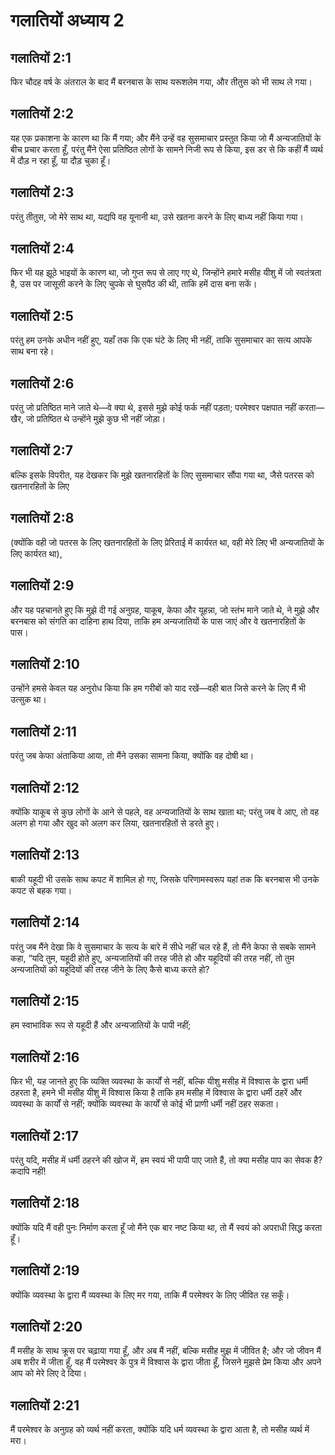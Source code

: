 # गलातियों अध्याय 2

## गलातियों 2:1

फिर चौदह वर्ष के अंतराल के बाद मैं बरनबास के साथ यरूशलेम गया, और तीतुस को भी साथ ले गया।

## गलातियों 2:2

यह एक प्रकाशना के कारण था कि मैं गया; और मैंने उन्हें वह सुसमाचार प्रस्तुत किया जो मैं अन्यजातियों के बीच प्रचार करता हूँ, परंतु मैंने ऐसा प्रतिष्ठित लोगों के सामने निजी रूप से किया, इस डर से कि कहीं मैं व्यर्थ में दौड़ न रहा हूँ, या दौड़ चुका हूँ।

## गलातियों 2:3

परंतु तीतुस, जो मेरे साथ था, यद्यपि वह यूनानी था, उसे खतना करने के लिए बाध्य नहीं किया गया।

## गलातियों 2:4

फिर भी यह झूठे भाइयों के कारण था, जो गुप्त रूप से लाए गए थे, जिन्होंने हमारे मसीह यीशु में जो स्वतंत्रता है, उस पर जासूसी करने के लिए चुपके से घुसपैठ की थी, ताकि हमें दास बना सकें।

## गलातियों 2:5

परंतु हम उनके अधीन नहीं हुए, यहाँ तक कि एक घंटे के लिए भी नहीं, ताकि सुसमाचार का सत्य आपके साथ बना रहे।

## गलातियों 2:6

परंतु जो प्रतिष्ठित माने जाते थे—वे क्या थे, इससे मुझे कोई फर्क नहीं पड़ता; परमेश्वर पक्षपात नहीं करता—खैर, जो प्रतिष्ठित थे उन्होंने मुझे कुछ भी नहीं जोड़ा।

## गलातियों 2:7

बल्कि इसके विपरीत, यह देखकर कि मुझे खतनारहितों के लिए सुसमाचार सौंपा गया था, जैसे पतरस को खतनारहितों के लिए

## गलातियों 2:8

(क्योंकि वही जो पतरस के लिए खतनारहितों के लिए प्रेरिताई में कार्यरत था, वही मेरे लिए भी अन्यजातियों के लिए कार्यरत था),

## गलातियों 2:9

और यह पहचानते हुए कि मुझे दी गई अनुग्रह, याकूब, केफा और यूहन्ना, जो स्तंभ माने जाते थे, ने मुझे और बरनबास को संगति का दाहिना हाथ दिया, ताकि हम अन्यजातियों के पास जाएं और वे खतनारहितों के पास।

## गलातियों 2:10

उन्होंने हमसे केवल यह अनुरोध किया कि हम गरीबों को याद रखें—वही बात जिसे करने के लिए मैं भी उत्सुक था।

## गलातियों 2:11

परंतु जब केफा अंताकिया आया, तो मैंने उसका सामना किया, क्योंकि वह दोषी था।

## गलातियों 2:12

क्योंकि याकूब से कुछ लोगों के आने से पहले, वह अन्यजातियों के साथ खाता था; परंतु जब वे आए, तो वह अलग हो गया और खुद को अलग कर लिया, खतनारहितों से डरते हुए।

## गलातियों 2:13

बाकी यहूदी भी उसके साथ कपट में शामिल हो गए, जिसके परिणामस्वरूप यहां तक कि बरनबास भी उनके कपट से बहक गया।

## गलातियों 2:14

परंतु जब मैंने देखा कि वे सुसमाचार के सत्य के बारे में सीधे नहीं चल रहे हैं, तो मैंने केफा से सबके सामने कहा, “यदि तुम, यहूदी होते हुए, अन्यजातियों की तरह जीते हो और यहूदियों की तरह नहीं, तो तुम अन्यजातियों को यहूदियों की तरह जीने के लिए कैसे बाध्य करते हो?

## गलातियों 2:15

हम स्वाभाविक रूप से यहूदी हैं और अन्यजातियों के पापी नहीं;

## गलातियों 2:16

फिर भी, यह जानते हुए कि व्यक्ति व्यवस्था के कार्यों से नहीं, बल्कि यीशु मसीह में विश्वास के द्वारा धर्मी ठहरता है, हमने भी मसीह यीशु में विश्वास किया है ताकि हम मसीह में विश्वास के द्वारा धर्मी ठहरें और व्यवस्था के कार्यों से नहीं; क्योंकि व्यवस्था के कार्यों से कोई भी प्राणी धर्मी नहीं ठहर सकता।

## गलातियों 2:17

परंतु यदि, मसीह में धर्मी ठहरने की खोज में, हम स्वयं भी पापी पाए जाते हैं, तो क्या मसीह पाप का सेवक है? कदापि नहीं!

## गलातियों 2:18

क्योंकि यदि मैं वही पुनः निर्माण करता हूँ जो मैंने एक बार नष्ट किया था, तो मैं स्वयं को अपराधी सिद्ध करता हूँ।

## गलातियों 2:19

क्योंकि व्यवस्था के द्वारा मैं व्यवस्था के लिए मर गया, ताकि मैं परमेश्वर के लिए जीवित रह सकूँ।

## गलातियों 2:20

मैं मसीह के साथ क्रूस पर चढ़ाया गया हूँ, और अब मैं नहीं, बल्कि मसीह मुझ में जीवित है; और जो जीवन मैं अब शरीर में जीता हूँ, वह मैं परमेश्वर के पुत्र में विश्वास के द्वारा जीता हूँ, जिसने मुझसे प्रेम किया और अपने आप को मेरे लिए दे दिया।

## गलातियों 2:21

मैं परमेश्वर के अनुग्रह को व्यर्थ नहीं करता, क्योंकि यदि धर्म व्यवस्था के द्वारा आता है, तो मसीह व्यर्थ में मरा।
